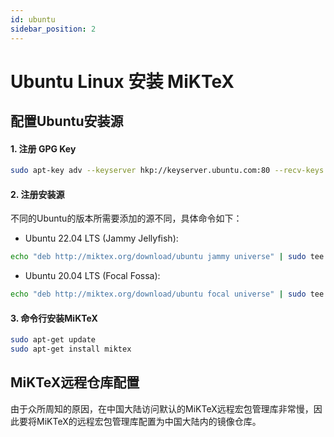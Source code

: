 ```yaml
---
id: ubuntu
sidebar_position: 2
---
```


# Ubuntu Linux 安装 MiKTeX

## 配置Ubuntu安装源

#### 1. 注册 GPG Key

```bash
sudo apt-key adv --keyserver hkp://keyserver.ubuntu.com:80 --recv-keys D6BC243565B2087BC3F897C9277A7293F59E4889
```

#### 2. 注册安装源

不同的Ubuntu的版本所需要添加的源不同，具体命令如下：

- Ubuntu 22.04 LTS (Jammy Jellyfish):
```bash
echo "deb http://miktex.org/download/ubuntu jammy universe" | sudo tee /etc/apt/sources.list.d/miktex.list
```

- Ubuntu 20.04 LTS (Focal Fossa):
```bash
echo "deb http://miktex.org/download/ubuntu focal universe" | sudo tee /etc/apt/sources.list.d/miktex.list
```

#### 3. 命令行安装MiKTeX
```bash
sudo apt-get update
sudo apt-get install miktex
```

## MiKTeX远程仓库配置

由于众所周知的原因，在中国大陆访问默认的MiKTeX远程宏包管理库非常慢，因此要将MiKTeX的远程宏包管理库配置为中国大陆内的镜像仓库。